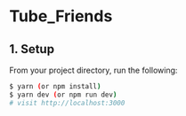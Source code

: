 # Tube_Friends

## 1. Setup

From your project directory, run the following:

```sh
$ yarn (or npm install)
$ yarn dev (or npm run dev)
# visit http://localhost:3000
```
